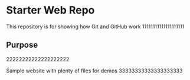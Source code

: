 # Starter Web Repo

This repository is for showing how Git and GitHub work
11111111111111111111

## Purpose
22222222222222222222


Sample website with plenty of files for demos
33333333333333333333
